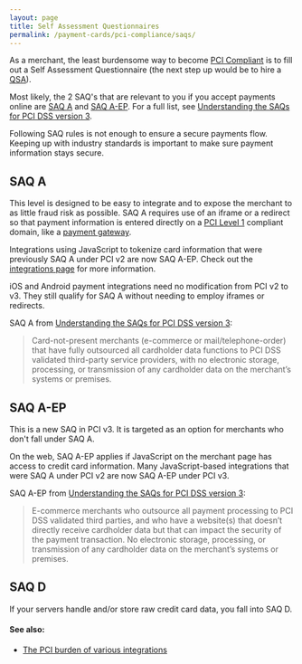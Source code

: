 ```yaml
---
layout: page
title: Self Assessment Questionnaires
permalink: /payment-cards/pci-compliance/saqs/
---
```


As a merchant, the least burdensome way to become [PCI Compliant](/payment-cards/pci-compliance/) is to fill out a Self Assessment Questionnaire (the next step up would be to hire a [QSA](/glossary/#qsa)).

Most likely, the 2 SAQ's that are relevant to you if you accept payments online are [SAQ A](#saq-a) and [SAQ A-EP](#saq-a-ep). For a full list, see [Understanding the SAQs for PCI DSS version 3](https://www.pcisecuritystandards.org/documents/Understanding_SAQs_PCI_DSS_v3.pdf).

<div class="popout warning">
Following SAQ rules is not enough to ensure a secure payments flow. Keeping up with industry standards is important to make sure payment information stays secure.
</div>

## SAQ A

This level is designed to be easy to integrate and to expose the merchant to as little fraud risk as possible. SAQ A requires use of an iframe or a redirect so that payment information is entered directly on a [PCI Level 1](/payment-cards/pci-compliance/levels/) compliant domain, like a [payment gateway](/glossary/#gateway).

Integrations using JavaScript to tokenize card information that were previously SAQ A under PCI v2 are now SAQ A-EP. Check out the [integrations page](/payment-cards/pci-compliance/integrations/) for more information.

iOS and Android payment integrations need no modification from PCI v2 to v3. They still qualify for SAQ A without needing to employ iframes or redirects.

SAQ A from [Understanding the SAQs for PCI DSS version 3](https://www.pcisecuritystandards.org/documents/Understanding_SAQs_PCI_DSS_v3.pdf): 

> Card-not-present merchants (e-commerce or mail/telephone-order) that have fully outsourced all cardholder data functions to PCI DSS validated third-party service providers, with no electronic storage, processing, or transmission of any cardholder data on the merchant’s systems or premises.

## SAQ A-EP

This is a new SAQ in PCI v3. It is targeted as an option for merchants who don't fall under SAQ A.

On the web, SAQ A-EP applies if JavaScript on the merchant page has access to credit card information. Many JavaScript-based integrations that were SAQ A under PCI v2 are now SAQ A-EP under PCI v3.

SAQ A-EP from [Understanding the SAQs for PCI DSS version 3](https://www.pcisecuritystandards.org/documents/Understanding_SAQs_PCI_DSS_v3.pdf): 

> E-commerce merchants who outsource all payment processing to PCI DSS validated third parties, and who have a website(s) that doesn’t directly receive cardholder data but that can impact the security of the payment transaction. No electronic storage, processing, or transmission of any cardholder data on the merchant’s systems or premises.

## SAQ D

If your servers handle and/or store raw credit card data, you fall into SAQ D.

#### See also:

- [The PCI burden of various integrations](/payment-cards/pci-compliance/integrations/)
